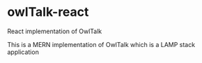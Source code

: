 # owlTalk-react
React implementation of OwlTalk

This is a MERN implementation of OwlTalk which is a LAMP stack application
